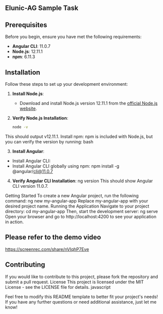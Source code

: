 
## Elunic-AG Sample Task

## Prerequisites

Before you begin, ensure you have met the following requirements:

- **Angular CLI**: 11.0.7
- **Node.js**: 12.11.1
- **npm**: 6.11.3

## Installation

Follow these steps to set up your development environment:

1. **Install Node.js**:
   - Download and install Node.js version 12.11.1 from the [official Node.js website](https://nodejs.org/en/download/releases/).

2. **Verify Node.js Installation**:
   ```bash
   node -v
This should output v12.11.1.
Install npm:
npm is included with Node.js, but you can verify the version by running:
bash

 3. **Install Angular**:
   - Install Angular CLI:
   - Install Angular CLI globally using npm:
  npm install -g @angular/cli@11.0.7

   4. **Verify Angular CLI Installation**:
   ng version
   This should show Angular CLI version 11.0.7.

Getting Started
To create a new Angular project, run the following command:
ng new my-angular-app
Replace my-angular-app with your desired project name.
Running the Application
Navigate to your project directory:
cd my-angular-app
Then, start the development server:
ng serve
Open your browser and go to http://localhost:4200 to see your application in action.


## Please refer to the demo video
https://screenrec.com/share/nVIqhP7Eve


## Contributing
If you would like to contribute to this project, please fork the repository and submit a pull request.
License
This project is licensed under the MIT License - see the LICENSE file for details.
javascript


Feel free to modify this README template to better fit your project's needs! If you have any further questions or need additional assistance, just let me know!

